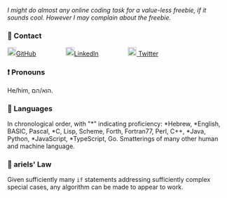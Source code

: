 
<!--
**arielshaqed/arielshaqed** is a ✨ _special_ ✨ repository because its `README.md` (this file) appears on your GitHub profile.

Here are some ideas to get you started:

- 🔭 I’m currently working on ...
- 🌱 I’m currently learning ...
- 👯 I’m looking to collaborate on ...
- 🤔 I’m looking for help with ...
- 💬 Ask me about ...
- 📫 How to reach me: ...
- 😄 Pronouns: ...
- ⚡ Fun fact: ...
-->

_I might do almost any online coding task for a value-less freebie, if it sounds cool.  However I may complain about the freebie._

### :link: Contact

[<img src="https://upload.wikimedia.org/wikipedia/commons/thumb/9/91/Octicons-mark-github.svg/240px-Octicons-mark-github.svg.png" height=20/>GitHub](https://github.com/arielshaqed)&nbsp;&nbsp;&nbsp;&nbsp;&nbsp;&nbsp;&nbsp;&nbsp;&nbsp;&nbsp;&nbsp;&nbsp;&nbsp;&nbsp;&nbsp;&nbsp;
[<img src="https://upload.wikimedia.org/wikipedia/commons/thumb/e/e9/Linkedin_icon.svg/240px-Linkedin_icon.svg.png" height=20/>LinkedIn](https://www.linkedin.com/in/ariels/)&nbsp;&nbsp;&nbsp;&nbsp;&nbsp;&nbsp;&nbsp;&nbsp;&nbsp;&nbsp;&nbsp;&nbsp;&nbsp;&nbsp;&nbsp;&nbsp;
[<img src="https://upload.wikimedia.org/wikipedia/he/thumb/a/a3/Twitter_bird_logo.svg/295px-Twitter_bird_logo.svg.png" height=20/> Twitter](https://twitter.com/ashaqed)

### :exclamation: Pronouns

He/him, הוא/הם.

### :tongue: Languages

In chronological order, with "\*" indicating proficiency: \*Hebrew, \*English, BASIC, Pascal, \*C, Lisp, Scheme, Forth, Fortran77, Perl, C++, \*Java, Python, \*JavaScript, \*TypeScript, Go.  Smatterings of many other human and machine language.

### :scroll: ariels' Law

Given sufficiently many `if` statements addressing sufficiently complex special cases, any algorithm can be made to appear to work.
